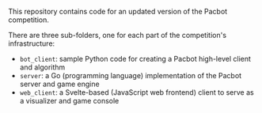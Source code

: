 This repository contains code for an updated version of the Pacbot competition.

There are three sub-folders, one for each part of the competition's infrastructure:

- `bot_client`: sample Python code for creating a Pacbot high-level client and algorithm
- `server`: a Go (programming language) implementation of the Pacbot server and game engine
- `web_client`: a Svelte-based (JavaScript web frontend) client to serve as a visualizer and game console
